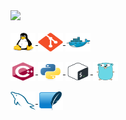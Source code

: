 
 <div>
  <a href="https://linktr.ee/lima.s.rodolfo">
  <img height="200em" src="https://github-readme-stats.vercel.app/api?username=limasrodolfo&show_icons=true&include_all_commits=true&count_private=true"/>
</div>
  
 <div style="display: inline_block"><br>
  <img align="center" alt="linux" height="30" width="40" src="https://github.com/devicons/devicon/blob/master/icons/linux/linux-original.svg">
  <img align="center" alt="git" height="30" width="40" src="https://github.com/devicons/devicon/blob/master/icons/git/git-original.svg">
  <img align="center" alt="docker" height="30" width="40" src="https://github.com/devicons/devicon/blob/master/icons/docker/docker-original.svg">
 </div>
 
 <div style="display: inline_block"><br>
  <img align="center" alt="cplusplus" height="30" width="40" src="https://github.com/devicons/devicon/blob/master/icons/cplusplus/cplusplus-original.svg">
  <img align="center" alt="python" height="30" width="40" src="https://github.com/devicons/devicon/blob/master/icons/python/python-original.svg">
  <img align="center" alt="bash" height="30" width="40" src="https://github.com/devicons/devicon/blob/master/icons/bash/bash-original.svg">
  <img align="center" alt="go" height="30" width="40" src="https://github.com/devicons/devicon/blob/master/icons/go/go-original.svg">
 </div>
 
 <div style="display: inline_block"><br>
  <img align="center" alt="mysql" height="30" width="40" src="https://github.com/devicons/devicon/blob/master/icons/mysql/mysql-original.svg">
  <img align="center" alt="Bash" height="30" width="40" src="https://github.com/devicons/devicon/blob/master/icons/sqlite/sqlite-original.svg">
 </div>
